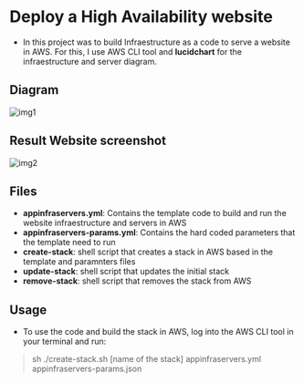 # Deploy a High Availability website

- In this project was to build Infraestructure as a code to serve a website in AWS. For this, I use AWS CLI tool and __lucidchart__ for the infraestructure and server diagram.

## Diagram

![img1](/Results_and_Diagram/UdagramWebApp.jpeg)

## Result Website screenshot

![img2](/Results_and_Diagram/Result-website-screenshot.png)

## Files

- __appinfraservers.yml__: Contains the template code to build and run the website infraestructure and servers in AWS
- __appinfraservers-params.yml__: Contains the hard coded parameters that the template need to run
- __create-stack__: shell script that creates a stack in AWS based in the template and paramnters files
- __update-stack__: shell script that updates the initial stack
- __remove-stack__: shell script that removes the stack from AWS

## Usage

- To use the code and build the stack in AWS, log into the AWS CLI tool in your terminal and run:

> sh ./create-stack.sh [name of the stack] appinfraservers.yml appinfraservers-params.json
